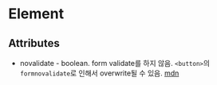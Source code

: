# <Form> Element

## Attributes

* novalidate - boolean. form validate를 하지 않음. `<button>`의 `formnovalidate`로 인해서 overwrite될 수 있음. [mdn <form>](https://developer.mozilla.org/ko/docs/Web/HTML/Element/form)